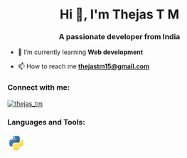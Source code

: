 <h1 align="center">Hi 👋, I'm Thejas T M</h1>
<h3 align="center">A passionate developer from India</h3>

- 🌱 I’m currently learning **Web development**

- 📫 How to reach me **thejastm15@gmail.com**

<h3 align="left">Connect with me:</h3>
<p align="left">
<a href="https://twitter.com/thejas_tm" target="blank"><img align="center" src="https://raw.githubusercontent.com/rahuldkjain/github-profile-readme-generator/master/src/images/icons/Social/twitter.svg" alt="thejas_tm" height="30" width="40" /></a>
</p>

<h3 align="left">Languages and Tools:</h3>
<p align="left"> <a href="https://www.python.org" target="_blank" rel="noreferrer"> <img src="https://raw.githubusercontent.com/devicons/devicon/master/icons/python/python-original.svg" alt="python" width="40" height="40"/> </a> </p>


